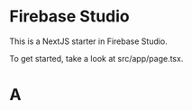 # Firebase Studio

This is a NextJS starter in Firebase Studio.

To get started, take a look at src/app/page.tsx.
# A
